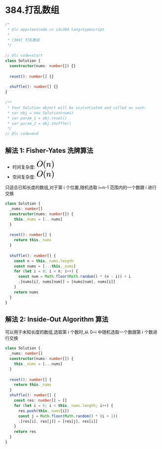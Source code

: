 # 384.打乱数组

```ts
/*
 * @lc app=leetcode.cn id=384 lang=typescript
 *
 * [384] 打乱数组
 */

// @lc code=start
class Solution {
  constructor(nums: number[]) {}

  reset(): number[] {}

  shuffle(): number[] {}
}

/**
 * Your Solution object will be instantiated and called as such:
 * var obj = new Solution(nums)
 * var param_1 = obj.reset()
 * var param_2 = obj.shuffle()
 */
// @lc code=end
```

## 解法 1: Fisher-Yates 洗牌算法

- 时间复杂度: <!-- $O(n)$ --> <img style="transform: translateY(0.1em); background: white;" src="./svg/o-n.svg" alt="O(n)">
- 空间复杂度: <!-- $O(n)$ --> <img style="transform: translateY(0.1em); background: white;" src="./svg/o-n.svg" alt="O(n)">

只适合已知长度的数组,对于第 i 个位置,随机选取 i~n-1 范围内的一个数跟 i 进行交换

```ts
class Solution {
  _nums: number[]
  constructor(nums: number[]) {
    this._nums = [...nums]
  }

  reset(): number[] {
    return this._nums
  }

  shuffle(): number[] {
    const n = this._nums.length
    const nums = [...this._nums]
    for (let i = 0; i < n; i++) {
      const num = Math.floor(Math.random() * (n - i)) + i
      ;[nums[i], nums[num]] = [nums[num], nums[i]]
    }
    return nums
  }
}
```

## 解法 2: Inside-Out Algorithm 算法

可以用于未知长度的数组,选取第 i 个数时,从 0~i 中随机选取一个数跟第 i 个数进行交换

```ts
class Solution {
  _nums: number[]
  constructor(nums: number[]) {
    this._nums = [...nums]
  }

  reset(): number[] {
    return this._nums
  }
  shuffle(): number[] {
    const res: number[] = []
    for (let i = 0; i < this._nums.length; i++) {
      res.push(this._nums[i])
      const j = Math.floor(Math.random() * (i + 1))
      ;[res[i], res[j]] = [res[j], res[i]]
    }
    return res
  }
}
```
